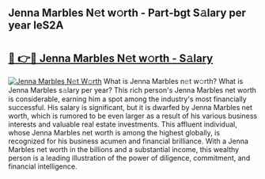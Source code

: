 ## Jenna Marbles N𝚎t w𝚘rth - Part-bgt S𝚊lary per year IeS2A

# <h2><a href="http://gc2tzr5.nevu.top/?p=Jenna+Marbles">🔗 👉🔴 Jenna Marbles N𝚎t w𝚘rth - S𝚊lary</a></h2>

[![Jenna Marbles N𝚎t W𝚘rth](https://i.imgur.com/Oavwk0R.jpeg)](http://gc2tzr5.nevu.top/?p=Jenna+Marbles)
What is Jenna Marbles n𝚎t w𝚘rth? What is Jenna Marbles s𝚊lary per year?
This rich person's Jenna Marbles net worth is considerable, earning him a spot among the industry's most financially successful. His salary is significant, but it is dwarfed by Jenna Marbles net worth, which is rumored to be even larger as a result of his various business interests and valuable real estate investments. This affluent individual, whose Jenna Marbles net worth is among the highest globally, is recognized for his business acumen and financial brilliance. With a Jenna Marbles net worth in the billions and a substantial income, this wealthy person is a leading illustration of the power of diligence, commitment, and financial intelligence.
